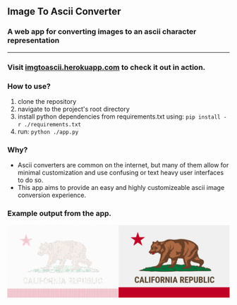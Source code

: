 ## Image To Ascii Converter

### A web app for converting images to an ascii character representation
<hr>

### Visit [imgtoascii.herokuapp.com](https://imgtoascii.herokuapp.com/) to check it out in action.

### How to use?
1. clone the repository
2. navigate to the project's root directory 
3. install python dependencies from requirements.txt using: ```pip install -r ./requirements.txt```
4. run: ```python ./app.py```

### Why? 
  * Ascii converters are common on the internet, but many of them allow for minimal customization and use confusing or text heavy user interfaces to do so.
  * This app aims to provide an easy and highly customizeable ascii image conversion experience.

### Example output from the app.
![Flag Image in ASCII](./static/images/flagoutput.png)


